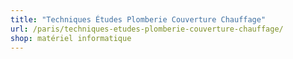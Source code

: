 ```yaml
---
title: "Techniques Études Plomberie Couverture Chauffage"
url: /paris/techniques-etudes-plomberie-couverture-chauffage/
shop: matériel informatique
---
```


